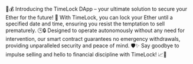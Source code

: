 🚀💰 Introducing the TimeLock DApp – your ultimate solution to secure your Ether for the future! 🎉 With TimeLock, you can lock your Ether until a specified date and time, ensuring you resist the temptation to sell prematurely. 🕒🔒 Designed to operate autonomously without any need for intervention, our smart contract guarantees no emergency withdrawals, providing unparalleled security and peace of mind. 🛡️✨ Say goodbye to impulse selling and hello to financial discipline with TimeLock! 📈💎
